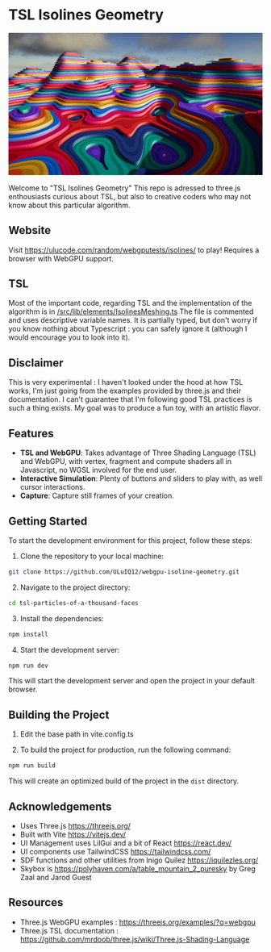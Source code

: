 # TSL Isolines Geometry

![TSL Isolines Geometry](./readme/isolines-github-header.jpg "TSL Isolines Geometry")

Welcome to "TSL Isolines Geometry" 
This repo is adressed to three.js enthousiasts curious about TSL, but also to creative coders who may not know about this particular algorithm.

## Website 

Visit https://ulucode.com/random/webgputests/isolines/ to play!
Requires a browser with WebGPU support.

## TSL 
Most of the important code, regarding TSL and the implementation of the algorithm is in [/src/lib/elements/IsolinesMeshing.ts](https://github.com/ULuIQ12/webgpu-isoline-geometry/blob/main/src/lib/elements/IsolinesMeshing.ts)
The file is commented and uses descriptive variable names.
It is partially typed, but don't worry if you know nothing about Typescript : you can safely ignore it (although I would encourage you to look into it).

## Disclaimer
This is very experimental : I haven't looked under the hood at how TSL works, I'm just going from the examples provided by three.js and their documentation. 
I can't guarantee that I'm following good TSL practices is such a thing exists. My goal was to produce a fun toy, with an artistic flavor.

## Features

- **TSL and WebGPU**: Takes advantage of Three Shading Language (TSL) and WebGPU, with vertex, fragment and compute shaders all in Javascript, no WGSL involved for the end user.
- **Interactive Simulation**: Plenty of buttons and sliders to play with, as well cursor interactions.
- **Capture**: Capture still frames of your creation.


## Getting Started

To start the development environment for this project, follow these steps:

1. Clone the repository to your local machine:

  ```bash
  git clone https://github.com/ULuIQ12/webgpu-isoline-geometry.git
  ```

2. Navigate to the project directory:

  ```bash
  cd tsl-particles-of-a-thousand-faces
  ```

3. Install the dependencies:

  ```bash
  npm install
  ```

4. Start the development server:

  ```bash
  npm run dev
  ```

  This will start the development server and open the project in your default browser.

## Building the Project

1. Edit the base path in vite.config.ts

2. To build the project for production, run the following command:

```bash
npm run build
```

This will create an optimized build of the project in the `dist` directory.


## Acknowledgements
- Uses Three.js https://threejs.org/
- Built with Vite https://vitejs.dev/
- UI Management uses LilGui and a bit of React https://react.dev/
- UI components use TailwindCSS https://tailwindcss.com/ 
- SDF functions and other utilities from Inigo Quilez https://iquilezles.org/
- Skybox is https://polyhaven.com/a/table_mountain_2_puresky by Greg Zaal and Jarod Guest

## Resources 
- Three.js WebGPU examples : https://threejs.org/examples/?q=webgpu
- Three.js TSL documentation : https://github.com/mrdoob/three.js/wiki/Three.js-Shading-Language




   